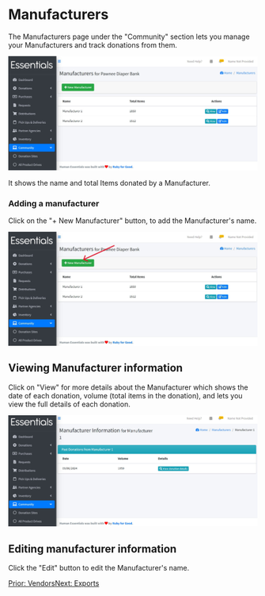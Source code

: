 # Manufacturers

The Manufacturers page under the "Community" section lets you manage your Manufacturers and track donations from them.

![Manufacturers](images/community/manufacturers/manufacturers_page.jpg)

It shows the name and total Items donated by a Manufacturer.

### Adding a manufacturer

Click on the "+ New Manufacturer" button, to add the Manufacturer's name.

![New Manufacturer](images/community/manufacturers/new_manufacturer.jpg)

## Viewing Manufacturer information

Click on "View" for more details about the Manufacturer which shows the date of each donation, volume (total items in the donation), and lets you view the full details of each donation.

![Manufacturer Details](images/community/manufacturers/manufacturer_details.jpg)

## Editing manufacturer information

Click the "Edit" button to edit the Manufacturer's name.

[Prior: Vendors](community_vendors.md)[Next: Exports](exports.md)